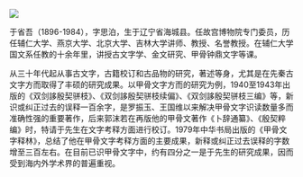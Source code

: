 ![](https://s2.loli.net/2022/08/13/4Hymj9Ot1KMdk2U.png)

于省吾（1896-1984），字思泊，生于辽宁省海城县。任故宫博物院专门委员，历任辅仁大学、燕京大学、北京大学、吉林大学讲师、教授、名誉教授。在辅仁大学国文系任教的十余年里，讲授古文字学、金文研究、甲骨钟鼎文字等课。

从三十年代起从事古文字，古籍校订和古品物的研究，著述等身，尤其是在先秦古文字方而取得了丰硕的研究成果。以甲骨文字方而的研究为例，1940至1943年出版的《双剑誃殷契骈枝》、《双剑誃殷契骈枝续偏》、《双剑誃殷契骈枝三编》等，新识或纠正过去的误释一百余字，是罗振玉、王国维以来解决甲骨文字识读数量多而准确性强的重要著作，后来郭沫若在再版他的甲骨文著作《卜辞通纂》、《殷契粹编》时，特请于先生在文字考释方面进行校订。1979年中华书局出版的《甲骨文字释林》，总结了他在甲骨文字考释方面的主要成果，新释或纠正过去误释的字数增至三百左右。在目前已识甲骨文字中，约有四分之一是于先生的研究成果，因而受到海内外学术界的普遍重视。